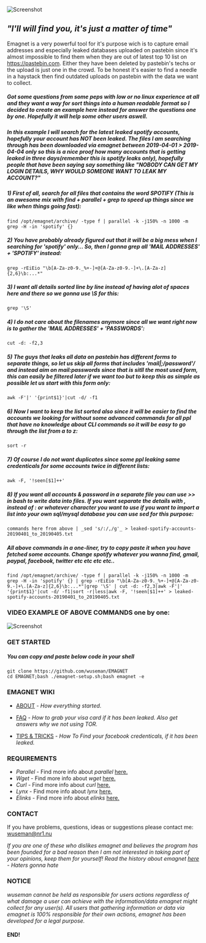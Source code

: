 ![Screenshot](https://nr1.nu/emagnet/pictures/emagnet-maskot.png)

## _"I'll will find you, it's just a matter of time"_

Emagnet is a very powerful tool for it's purpose wich is to capture email addresses and especially leaked databases uploaded on pastebin since it's almost impossible to find them when they are out of latest top 10 list on https://pastebin.com. Either they have been deleted by pastebin's techs or the upload is just one in the crowd. To be honest it's easier to find a needle in a haystack then find outdated uploads on pastebin with the data we want to collect.

##### Got some questions from some peps with low or no linux experience at all and they want a way for sort things into a human readable format so I decided to create an example here instead for answer the questions one by one. Hopefully it will help some other users aswell.

##### In this example I will search for the latest leaked spotify accounts, hopefully your account has NOT been leaked. The files I am searching through has been downloaded via emagnet between 2019-04-01 > 2019-04-04 _only_ so this is a nice proof how many accounts that is getting leaked in three days(remember this is spotify leaks only), hopefully people that have been saying say something like "NOBODY CAN GET MY LOGIN DETAILS, WHY WOULD SOMEONE WANT TO LEAK MY ACCOUNT?"

##### 1) First of all, search for all files that contains the word _SPOTIFY_ (This is an awesome mix with find + parallel + grep to speed up things since we like when things going fast):
   
    find /opt/emagnet/archive/ -type f | parallel -k -j150% -n 1000 -m grep -H -in 'spotify' {}

##### 2) You have probably already figured out that it will be a big mess when I _searching_ for 'spotify' only... So, then I gonna grep all '_MAIL ADDRESSES_' + _'SPOTIFY'_ instead:
    
    grep -rEiEio "\b[A-Za-z0-9._%+-]+@[A-Za-z0-9.-]+\.[A-Za-z]{2,6}\b:...*"

##### 3) I want all details sorted line by line instead of having alot of spaces here and there so we gonna use \S for this:
    
    grep '\S' 

##### 4) I do not care about the filenames anymore since all we want right now is to gather the 'MAIL ADDRESSES' + 'PASSWORDS':
    
    cut -d: -f2,3

##### 5) The guys that leaks all data on pastebin has different forms to separate things, so let us skip all forms that includes 'mail|;/password'/ and instead aim on mail:passwords since that is sitll the most used form, this can easily be filtered later if we want too but to keep this as simple as possible let us start with this form only: 

    awk -F'|' '{print$1}'|cut -d/ -f1

##### 6) Now I want to keep the list sorted also since it will be easier to find the accounts we looking for without some advanced commands for all ppl that have no knowledge about CLI commands so it will be easy to go through the list from a to z:

    sort -r

##### 7) Of course I do not want duplicates since some ppl leaking same credenticals for some accounts twice in different lists:

    awk -F, '!seen[$1]++'

##### 8) If you want all accounts & password in a separate file you can use >> in bash to write data into files. If you want separate the details with , instead of : or whatever character you want to use if you want to import a list into your own sql/mysql database you can use sed for this purpose:

    commands here from above | _sed 's/:/,/g'_ > leaked-spotify-accounts-20190401_to_20190405.txt 

##### All above commands in a one-liner, try to copy paste it when you have fetched some accounts. Change spotify whatever you wanna find, gmail, paypal, facebook, twitter etc etc etc etc..

    find /opt/emagnet/archive/ -type f | parallel -k -j150% -n 1000 -m grep -H -in 'spotify' {} | grep -rEiEio "\b[A-Za-z0-9._%+-]+@[A-Za-z0-9.-]+\.[A-Za-z]{2,6}\b:...*"|grep '\S' | cut -d: -f2,3|awk -F'|' '{print$1}'|cut -d/ -f1|sort -r|less|awk -F, '!seen[$1]++' > leaked-spotify-accounts-20190401_to_20190405.txt 
    
 ### VIDEO EXAMPLE OF ABOVE COMMANDS one by one:
 
 ![Screenshot](_video/spotify-leaks.gif)


### GET STARTED

##### You can copy and paste below code in your shell 

    git clone https://github.com/wuseman/EMAGNET
    cd EMAGNET;bash ./emagnet-setup.sh;bash emagnet -e
    
### EMAGNET WIKI

- [ABOUT](https://github.com/wuseman/EMAGNET/wiki/ABOUT) - 
_How everything started._

- [FAQ](https://github.com/wuseman/EMAGNET/wiki/FAQ) - 
_How to grab your visa card if it has been leaked. Also get answers why we not using TOR._

- [TIPS & TRICKS](https://github.com/wuseman/EMAGNET/wiki) - 
_How To Find your facebook credenticals, if it has been leaked._

### REQUIREMENTS

- _Parallel_ - Find more info about _parallel_ [here.](https://www.gnu.org/software/parallel/)
- _Wget_     - Find more info about _wget_ [here.](https://www.gnu.org/software/wget/)
- _Curl_    - Find more info about _curl_ [here.](https://github.com/curl/curl)
- _Lynx_     - Find more info about _lynx_ [here.](https://lynx.browser.org/)
- _Elinks_   - Find more info about _elinks_ [here.](http://elinks.or.cz/)

### CONTACT 

  If you have problems, questions, ideas or suggestions please contact me: wuseman@nr1.nu

_If you are one of these who dislikes emagnet and believes the program has been founded for a bad reason then I am not interested in taking part of your opinions, keep them
for yourself! Read the history about emagnet [here](https://github.com/wuseman/EMAGNET/wiki/About) - Haters gonna hate_

### NOTICE

_wuseman cannot be held as responsible for users actions regardless of what damage a user can achieve with the information/data emagnet might collect for any user(s). All users that  gathering information or data via emagnet is 100% responsible for their own actions, emagnet has been developed for a legal purpose._

#### END!
